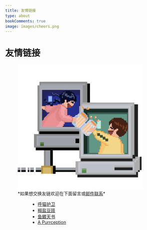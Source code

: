 ```yaml
---
title: 友情链接
type: about
bookComments: true
image: images/cheers.png
---
```


# 友情链接

<figure>
    <img width="400px" height="400px" src="images/cheers.png">
    <figcaption> *如果想交换友链欢迎在下面留言或<a href="https://tr.ee/aavbYykNnV" target="_blank">邮件联系</a>* </figcaption>
<figure>

- <a href="https://qingshanbadass.notion.site/qingshanbadass/e3d519283a9f4412acc1d174ec94e30d" target="_blank">呼猫护卫</a>
- <a href="https://blog.douchi.space/" target="_blank">椒盐豆豉</a>
- <a href="https://inifinitefin.substack.com/" target="_blank">鱼鳍天书</a>
- <a href="https://tortie.vercel.app/" target="_blank">A Purrception</a>